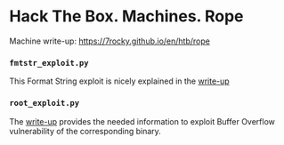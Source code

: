 # Hack The Box. Machines. Rope

Machine write-up: https://7rocky.github.io/en/htb/rope

### `fmtstr_exploit.py`

This Format String exploit is nicely explained in the [write-up](https://7rocky.github.io/en/htb/rope/#format-string-exploitation)

### `root_exploit.py`

The [write-up](https://7rocky.github.io/en/htb/rope/#buffer-overflow-exploitation) provides the needed information to exploit Buffer Overflow vulnerability of the corresponding binary. 
